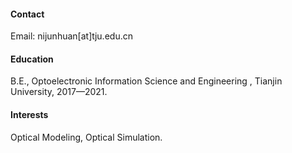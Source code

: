 




#### Contact

Email: nijunhuan[at]tju.edu.cn

#### Education
B.E., Optoelectronic Information Science and Engineering , Tianjin University, 2017—2021.

#### Interests
Optical Modeling, Optical Simulation.

